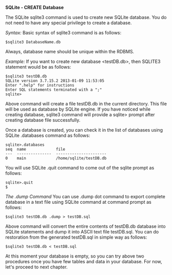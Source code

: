 **SQLite - CREATE Database**

The SQLite sqlite3 command is used to create new SQLite database. You do not need to have any special privilege to create a database.

*Syntax:*
Basic syntax of sqlite3 command is as follows:
```
$sqlite3 DatabaseName.db
```

Always, database name should be unique within the RDBMS.

*Example:*
If you want to create new database <testDB.db>, then SQLITE3 statement would be as follows:
```
$sqlite3 testDB.db
SQLite version 3.7.15.2 2013-01-09 11:53:05
Enter ".help" for instructions
Enter SQL statements terminated with a ";"
sqlite>
```

Above command will create a file testDB.db in the current directory. This file will be used as database by SQLite engine. If you have noticed while creating database, sqlite3 command will provide a sqlite> prompt after creating database file successfully.

Once a database is created, you can check it in the list of databases using SQLite .databases command as follows:
```
sqlite>.databases
seq  name             file
---  ---------------  ----------------------
0    main             /home/sqlite/testDB.db
```

You will use SQLite .quit command to come out of the sqlite prompt as follows:
```
sqlite>.quit
$
```

*The .dump Command*
You can use .dump dot command to export complete database in a text file using SQLite command at command prompt as follows:
```
$sqlite3 testDB.db .dump > testDB.sql
```
Above command will convert the entire contents of testDB.db database into SQLite statements and dump it into ASCII text file testDB.sql. You can do restoration from the generated testDB.sql in simple way as follows:
```
$sqlite3 testDB.db < testDB.sql
```

At this moment your database is empty, so you can try above two procedures once you have few tables and data in your database. For now, let's proceed to next chapter.
